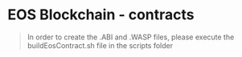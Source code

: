 # EOS Blockchain - contracts

> In order to create the .ABI and .WASP files, please execute the buildEosContract.sh file in the scripts folder
